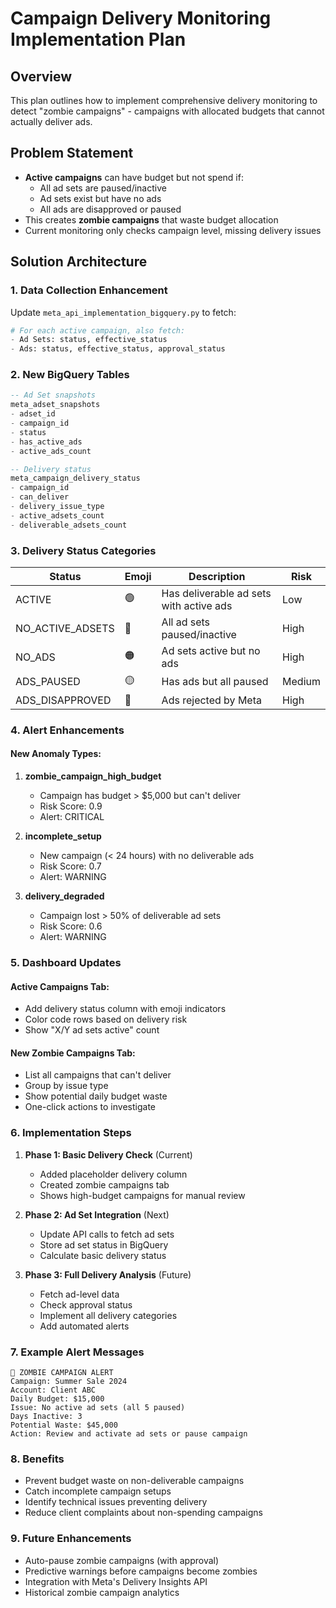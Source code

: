 # Campaign Delivery Monitoring Implementation Plan

## Overview
This plan outlines how to implement comprehensive delivery monitoring to detect "zombie campaigns" - campaigns with allocated budgets that cannot actually deliver ads.

## Problem Statement
- **Active campaigns** can have budget but not spend if:
  - All ad sets are paused/inactive
  - Ad sets exist but have no ads
  - All ads are disapproved or paused
- This creates **zombie campaigns** that waste budget allocation
- Current monitoring only checks campaign level, missing delivery issues

## Solution Architecture

### 1. Data Collection Enhancement
Update `meta_api_implementation_bigquery.py` to fetch:
```python
# For each active campaign, also fetch:
- Ad Sets: status, effective_status
- Ads: status, effective_status, approval_status
```

### 2. New BigQuery Tables
```sql
-- Ad Set snapshots
meta_adset_snapshots
- adset_id
- campaign_id
- status
- has_active_ads
- active_ads_count

-- Delivery status
meta_campaign_delivery_status
- campaign_id
- can_deliver
- delivery_issue_type
- active_adsets_count
- deliverable_adsets_count
```

### 3. Delivery Status Categories

| Status | Emoji | Description | Risk |
|--------|-------|-------------|------|
| ACTIVE | 🟢 | Has deliverable ad sets with active ads | Low |
| NO_ACTIVE_ADSETS | 🔴 | All ad sets paused/inactive | High |
| NO_ADS | 🟠 | Ad sets active but no ads | High |
| ADS_PAUSED | 🟡 | Has ads but all paused | Medium |
| ADS_DISAPPROVED | 🔴 | Ads rejected by Meta | High |

### 4. Alert Enhancements

#### New Anomaly Types:
1. **zombie_campaign_high_budget**
   - Campaign has budget > $5,000 but can't deliver
   - Risk Score: 0.9
   - Alert: CRITICAL

2. **incomplete_setup**
   - New campaign (< 24 hours) with no deliverable ads
   - Risk Score: 0.7
   - Alert: WARNING

3. **delivery_degraded**
   - Campaign lost > 50% of deliverable ad sets
   - Risk Score: 0.6
   - Alert: WARNING

### 5. Dashboard Updates

#### Active Campaigns Tab:
- Add delivery status column with emoji indicators
- Color code rows based on delivery risk
- Show "X/Y ad sets active" count

#### New Zombie Campaigns Tab:
- List all campaigns that can't deliver
- Group by issue type
- Show potential daily budget waste
- One-click actions to investigate

### 6. Implementation Steps

1. **Phase 1: Basic Delivery Check** (Current)
   - Added placeholder delivery column
   - Created zombie campaigns tab
   - Shows high-budget campaigns for manual review

2. **Phase 2: Ad Set Integration** (Next)
   - Update API calls to fetch ad sets
   - Store ad set status in BigQuery
   - Calculate basic delivery status

3. **Phase 3: Full Delivery Analysis** (Future)
   - Fetch ad-level data
   - Check approval status
   - Implement all delivery categories
   - Add automated alerts

### 7. Example Alert Messages

```
🧟 ZOMBIE CAMPAIGN ALERT
Campaign: Summer Sale 2024
Account: Client ABC
Daily Budget: $15,000
Issue: No active ad sets (all 5 paused)
Days Inactive: 3
Potential Waste: $45,000
Action: Review and activate ad sets or pause campaign
```

### 8. Benefits
- Prevent budget waste on non-deliverable campaigns
- Catch incomplete campaign setups
- Identify technical issues preventing delivery
- Reduce client complaints about non-spending campaigns

### 9. Future Enhancements
- Auto-pause zombie campaigns (with approval)
- Predictive warnings before campaigns become zombies
- Integration with Meta's Delivery Insights API
- Historical zombie campaign analytics